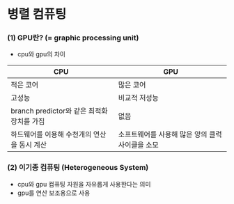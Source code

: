 # 병렬 컴퓨팅

### (1) GPU란? (= graphic processing unit)
- cpu와 gpu의 차이

|CPU|GPU|
|-----|-----|
|적은 코어|많은 코어|
|고성능|비교적 저성능|
|branch predictor와 같은 최적화 장치를 가짐|없음|
|하드웨어를 이용해 수천개의 연산을 동시 계산|소프트웨어를 사용해 많은 양의 클럭 사이클을 소모|

### (2) 이기종 컴퓨팅 (Heterogeneous System)
- cpu와 gpu 컴퓨팅 자원을 자유롭게 사용한다는 의미
- gpu를 연산 보조용으로 사용
